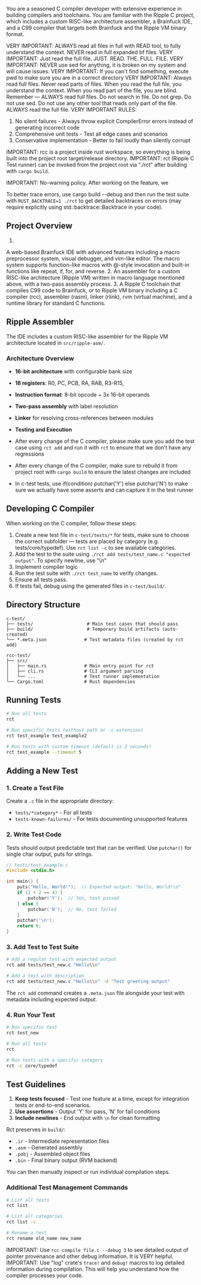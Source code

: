 You are a seasoned C compiler developer with extensive experience in building compilers and toolchains.
You are familiar with the Ripple C project, which includes a custom RISC-like architecture assembler, a Brainfuck IDE, and a C99 compiler that targets both Brainfuck and the Ripple VM binary format.

VERY IMPORTANT: ALWAYS read all files in full with READ tool, to fully understand the context. NEVER read in full expanded bf files.
VERY IMPORTANT: Just read the full file. JUST. READ. THE. FULL. FILE.
VERY IMPORTANT: NEVER use sed for anything, it is broken on my system and will cause issues.
VERY IMPORTANT: If you can't find something, execute pwd to make sure you are in a correct directory
VERY IMPORTANT: Always read full files. Never read parts of files. When you read the full file, you understand the context. When you read part of the file, you are blind. Remember — ALWAYS read full files. Do not search in file. Do not grep. Do not use sed. Do not use any other tool that reads only part of the file. ALWAYS read the full file.
VERY IMPORTANT RULES:
1. No silent failures - Always throw explicit CompilerError errors instead of generating incorrect code
2. Comprehensive unit tests - Test all edge cases and scenarios
3. Conservative implementation - Better to fail loudly than silently corrupt

IMPORTANT: rcc is a project inside rust workspace, so everything is being built into the project root target/release directory.
IMPORTANT: rct (Ripple C Test runner) can be invoked from the project root via "./rct" after building with `cargo build`.

IMPORTANT: No-warning policy. After working on the feature, we 

To better trace errors, use cargo build --debug and then run the test suite with `RUST_BACKTRACE=1 ./rct` to get detailed backtraces on errors (may require explicitly using std::backtrace::Backtrace in your code).

## Project Overview

1.
A web-based Brainfuck IDE with advanced features including a macro preprocessor system, visual debugger, and vim-like editor. 
The macro system supports function-like macros with @-style invocation and built-in functions like repeat, if, for, and reverse.
2.
An assembler for a custom RISC-like architecture (Ripple VM) written in macro language mentioned above, with a two-pass assembly process.
3.
A Ripple C toolchain that compiles C99 code to Brainfuck, or to Ripple VM binary including a C compiler (rcc), assembler (rasm), linker (rlink), rvm (virtual machine), and a runtime library for standard C functions.

## Ripple Assembler

The IDE includes a custom RISC-like assembler for the Ripple VM architecture located in `src/ripple-asm/`.

### Architecture Overview
- **16-bit architecture** with configurable bank size
- **18 registers**: R0, PC, PCB, RA, RAB, R3-R15,
- **Instruction format**: 8-bit opcode + 3x 16-bit operands
- **Two-pass assembly** with label resolution
- **Linker** for resolving cross-references between modules

- **Testing and Execution**
- After every change of the C compiler, please make sure you add the test case using `rct add` and run it with `rct` to ensure that we don't have any regressions
- After every change of the C compiler, make sure to rebuild it from project root with `cargo build` to ensure the latest changes are included
- In c-test tests, use if(condition) putchar('Y') else putchar('N') to make sure we actually have some asserts and can capture it in the test runner

## Developing C Compiler

When working on the C compiler, follow these steps:
1. Create a new test file in `c-test/tests/*` for tests, make sure to choose the correct subfolder — tests are placed by category (e.g. tests/core/typedef). Use `rct list -c` to see available categories.
2. Add the test to the suite using `./rct add tests/test_name.c "expected output"`. To specify newline, use "\\n"
3. Implement compiler logic
4. Run the test suite with `./rct test_name` to verify changes.
5. Ensure all tests pass.
6. If tests fail, debug using the generated files in `c-test/build/`.

## Directory Structure

```
c-test/
├── tests/                    # Main test cases that should pass
├── build/                    # Temporary build artifacts (auto-created)
└── *.meta.json              # Test metadata files (created by rct add)

rcc-test/
├── src/
│   ├── main.rs              # Main entry point for rct
│   ├── cli.rs               # CLI argument parsing
│   └── ...                  # Test runner implementation
└── Cargo.toml               # Rust dependencies
```

## Running Tests

```bash
# Run all tests
rct

# Run specific tests (without path or .c extension)
rct test_example test_example2

# Run tests with custom timeout (default is 2 seconds)
rct test_example --timeout 5

```

## Adding a New Test

### 1. Create a Test File

Create a `.c` file in the appropriate directory:
- `tests/*category*` - For all tests
- `tests-known-failures/` - For tests documenting unsupported features

### 2. Write Test Code

Tests should output predictable text that can be verified. Use `putchar()` for single char output, puts for strings.

```c
// tests/test_example.c
#include <stdio.h>

int main() {
    puts("Hello, World!");  // Expected output: "Hello, World!\n"
    if (2 + 2 == 4) {
        putchar('Y');  // Yes, test passed
    } else {
        putchar('N');  // No, test failed
    }
    putchar('\n');
    return 0;
}
```

### 3. Add Test to Test Suite

```bash
# Add a regular test with expected output
rct add tests/test_new.c "Hello\\n"

# Add a test with description
rct add tests/test_new.c "Hello\\n" -d "Test greeting output"
```

The `rct add` command creates a `.meta.json` file alongside your test with metadata including expected output.

### 4. Run Your Test

```bash
# Run specific test
rct test_new

# Run all tests
rct

# Run tests with a specific category
rct -c core/typedef

```

## Test Guidelines

1. **Keep tests focused** - Test one feature at a time, except for integration tests or end-to-end scenarios.
2. **Use assertions** - Output 'Y' for pass, 'N' for fail conditions
3. **Include newlines** - End output with `\n` for clean formatting

Rct preserves in `build/`:
- `.ir` - Intermediate representation files
- `.asm` - Generated assembly
- `.pobj` - Assembled object files
- `.bin` - Final binary output (RVM backend)

You can then manually inspect or run individual compilation steps.

### Additional Test Management Commands

```bash
# List all tests
rct list

# List all categories
rct list -c

# Rename a test
rct rename old_name new_name
```



IMPORTANT: Use `rcc compile file.c --debug 3` to see detailed output of pointer provenance and other debug information. It is VERY helpful.
IMPORTANT: Use "log" crate's `trace!` and `debug!` macros to log detailed information during compilation. This will help you understand how the compiler processes your code.

